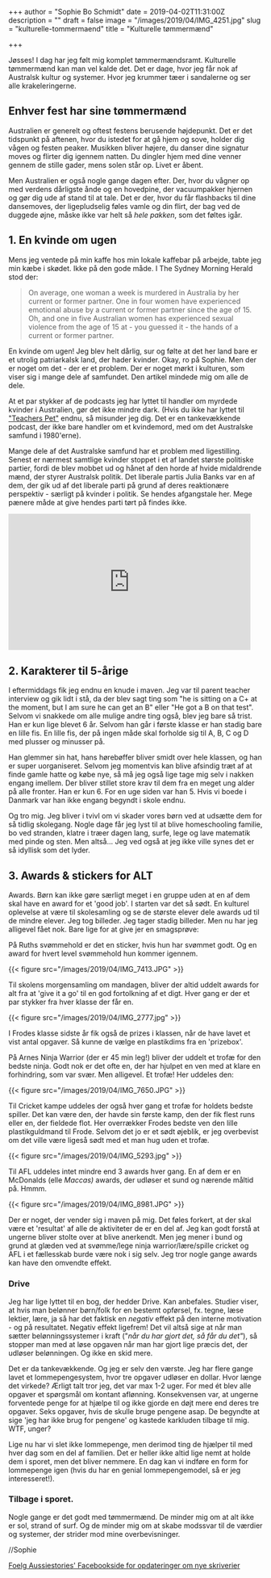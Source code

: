 +++
author = "Sophie Bo Schmidt"
date = 2019-04-02T11:31:00Z
description = ""
draft = false
image = "/images/2019/04/IMG_4251.jpg"
slug = "kulturelle-tommermaend"
title = "Kulturelle tømmermænd"

+++


Jøsses! I dag har jeg følt mig komplet tømmermændsramt. Kulturelle tømmermænd kan man vel kalde det. Det er dage, hvor jeg får nok af Australsk kultur og systemer. Hvor jeg krummer tæer i sandalerne og ser alle krakeleringerne.

## Enhver fest har sine tømmermænd

Australien er generelt og oftest festens berusende højdepunkt. Det er det tidspunkt på aftenen, hvor du istedet for at gå hjem og sove, holder dig vågen og festen peaker. Musikken bliver højere, du danser dine signatur moves og flirter dig igennem natten. Du dingler hjem med dine venner gennem de stille gader, mens solen står op. Livet er åbent.

Men Australien er også nogle gange dagen efter. Der, hvor du vågner op med verdens dårligste ånde og en hovedpine, der vacuumpakker hjernen og gør dig ude af stand til at tale. Det er der, hvor du får flashbacks til dine dansemoves, der ligepludselig føles vamle og din flirt, der bag ved de duggede øjne, måske ikke var helt så _hele pakken_, som det føltes igår.

## 1. En kvinde om ugen

Mens jeg ventede på min kaffe hos min lokale kaffebar på arbejde, tabte jeg min kæbe i skødet. Ikke på den gode måde. I The Sydney Morning Herald stod der:

> On average, one woman a week is murdered in Australia by her current or former partner. One in four women have experienced emotional abuse by a current or former partner since the age of 15. Oh, and one in five Australian women has experienced sexual violence from the age of 15 at - you guessed it - the hands of a current or former partner.

En kvinde om ugen! Jeg blev helt dårlig, sur og følte at det her land bare er et utrolig patriarkalsk land, der hader kvinder. Okay, ro på Sophie. Men der er noget om det - der er et problem. Der er noget mørkt i kulturen, som viser sig i mange dele af samfundet. Den artikel mindede mig om alle de dele.

At et par stykker af de podcasts jeg har lyttet til handler om myrdede kvinder i Australien, gør det ikke mindre dark. (Hvis du ikke har lyttet til ["Teachers Pet"](https://www.theaustralian.com.au/the-teachers-pet) endnu, så misunder jeg dig. Det er en tankevækkende podcast, der ikke bare handler om et kvindemord, med om det Australske samfund i 1980'erne).

Mange dele af det Australske samfund har et problem med ligestilling. Senest er nærmest samtlige kvinder stoppet i et af landet største politiske partier, fordi de blev mobbet ud og hånet af den horde af hvide midaldrende mænd, der styrer Australsk politik. Det liberale partis Julia Banks var en af dem, der gik ud af det liberale parti på grund af deres reaktionære perspektiv - særligt på kvinder i politik. Se hendes afgangstale her. Mege pænere måde at give hendes parti tørt på findes ikke.

<iframe width="480" height="270" src="https://www.youtube.com/embed/kjIjm4RkEKY?feature=oembed" frameborder="0" allow="accelerometer; autoplay; encrypted-media; gyroscope; picture-in-picture" allowfullscreen></iframe>

## 2. Karakterer til 5-årige

I eftermiddags fik jeg endnu en knude i maven. Jeg var til parent teacher interview og gik lidt i stå, da der blev sagt ting som "he is sitting on a C+ at the moment, but I am sure he can get an B" eller "He got a B on that test". Selvom vi snakkede om alle mulige andre ting også, blev jeg bare så trist. Han er kun lige blevet 6 år. Selvom han går i første klasse er han stadig bare en lille fis. En lille fis, der på ingen måde skal forholde sig til A, B, C og D med plusser og minusser på.

Han glemmer sin hat, hans hørebøffer bliver smidt over hele klassen, og han er super uorganiseret.  Selvom jeg momentvis kan blive afsindig træt af at finde gamle hatte og købe nye, så må jeg også lige tage mig selv i nakken engang imellem. Der bliver stillet store krav til dem fra en meget ung alder på alle fronter. Han er kun 6. For en uge siden var han 5. Hvis vi boede i Danmark var han ikke engang begyndt i skole endnu.

Og tro mig. Jeg bliver i tvivl om vi skader vores børn ved at udsætte dem for så tidlig skolegang. Nogle dage får jeg lyst til at blive homeschooling familie, bo ved stranden, klatre i træer dagen lang, surfe, lege og lave matematik med pinde og sten. Men altså... Jeg ved også at jeg ikke ville synes det er så idyllisk som det lyder.

## 3. Awards & stickers for ALT

Awards. Børn kan ikke gøre særligt meget i en gruppe uden at en af dem skal have en award for et 'good job'. I starten var det så sødt. En kulturel oplevelse at være til skolesamling og se de største elever dele awards ud til de mindre elever. Jeg tog billeder. Jeg tager stadig billeder. Men nu har jeg alligevel fået nok. Bare lige for at give jer en smagsprøve:

På Ruths svømmehold er det en sticker, hvis hun har svømmet godt. Og en award for hvert level svømmehold hun kommer igennem.

{{< figure src="/images/2019/04/IMG_7413.JPG" >}}

Til skolens morgensamling om mandagen, bliver der altid uddelt awards for alt fra at 'give it a go' til en god fortolkning af et digt. Hver gang er der et par stykker fra hver klasse der får en.

{{< figure src="/images/2019/04/IMG_2777.jpg" >}}

I Frodes klasse sidste år fik også de prizes i klassen, når de have lavet et vist antal opgaver. Så kunne de vælge en plastikdims fra en 'prizebox'.

På Arnes Ninja Warrior (der er 45 min leg!) bliver der uddelt et trofæ for den bedste ninja. Godt nok er det ofte en, der har hjulpet en ven med at klare en forhindring, som var svær. Men alligevel. Et trofæ! Her uddeles den:

{{< figure src="/images/2019/04/IMG_7650.JPG" >}}

Til Cricket kampe uddeles der også hver gang et trofæ for  holdets bedste spiller. Det kan være den, der havde sin første kamp, den der fik flest runs eller en, der fieldede flot. Her overrækker Frodes bedste ven den lille plastikguldmand til Frode. Selvom det jo er et sødt øjeblik, er jeg overbevist om det ville være ligeså sødt med et man hug uden et trofæ.

{{< figure src="/images/2019/04/IMG_5293.jpg" >}}

Til AFL uddeles intet mindre end 3 awards hver gang. En af dem er en McDonalds (elle _Maccas)_ awards, der udløser et sund og nærende måltid på. Hmmm.

{{< figure src="/images/2019/04/IMG_8981.JPG" >}}

Der er noget, der vender sig i maven på mig. Det føles forkert, at der skal være et 'resultat' af alle de aktiviteter de er en del af. Jeg kan godt forstå at ungerne bliver stolte over at blive anerkendt. Men jeg mener i bund og grund at glæden ved at svømme/lege ninja warrior/lære/spille cricket og AFL i et fællesskab burde være nok i sig selv. Jeg tror nogle gange awards kan have den omvendte effekt.

### Drive

Jeg har lige lyttet til en bog, der hedder Drive. Kan anbefales. Studier viser, at hvis man belønner børn/folk for en bestemt opførsel, fx. tegne, læse lektier, lære, ja så har det faktisk en _negativ_ effekt på den interne motivation - og på resultatet. Negativ effekt ligefrem! Det vil altså sige at når man sætter belønningssystemer i kraft ("_når du har gjort det, så får du det"_), så stopper man med at løse opgaven når man har gjort lige præcis det, der udløser belønningen. Og ikke en skid mere.

Det er da tankevækkende. Og jeg er selv den værste. Jeg har flere gange lavet et lommepengesystem, hvor tre opgaver udløser en dollar. Hvor længe det virkede? Ærligt talt tror jeg, det var max 1-2 uger. For med ét blev alle opgaver et spørgsmål om kontant aflønning. Konsekvensen var, at ungerne forventede penge for at hjælpe til og ikke gjorde en døjt mere end deres tre opgaver. Seks opgaver, hvis de skulle bruge pengene asap. De begyndte at sige 'jeg har ikke brug for pengene' og kastede karkluden tilbage til mig. WTF, unger?

Lige nu har vi slet ikke lommepenge, men derimod ting de hjælper til med hver dag som en del af familien. Det er heller ikke altid lige nemt at holde dem i sporet, men det bliver nemmere. En dag kan vi indføre en form for lommepenge igen (hvis du har en genial lommepengemodel, så er jeg interesseret!).

### Tilbage i sporet.

Nogle gange er det godt med tømmermænd. De minder mig om at alt ikke er sol, strand of surf. Og de minder mig om at skabe modssvar til de værdier og systemer, der strider mod mine overbevisninger.

//Sophie

[Foelg Aussiestories' Facebookside for opdateringer om nye skriverier](https://www.facebook.com/Aussiestoriesdk-290815391589389/)

